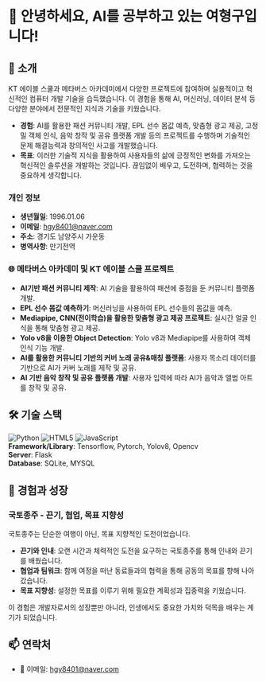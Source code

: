 # 👋 안녕하세요, AI를 공부하고 있는 여형구입니다!

## 🌟 소개
KT 에이블 스쿨과 메타버스 아카데미에서 다양한 프로젝트에 참여하며 실용적이고 혁신적인 컴퓨터 개발 기술을 습득했습니다. 이 경험을 통해 AI, 머신러닝, 데이터 분석 등 다양한 분야에서 전문적인 지식과 기술을 키웠습니다.

- **경험**: AI를 활용한 패션 커뮤니티 개발, EPL 선수 몸값 예측, 맞춤형 광고 제공, 고정밀 객체 인식, 음악 창작 및 공유 플랫폼 개발 등의 프로젝트를 수행하며 기술적인 문제 해결능력과 창의적인 사고를 개발했습니다.
- **목표**: 이러한 기술적 지식을 활용하여 사용자들의 삶에 긍정적인 변화를 가져오는 혁신적인 솔루션을 개발하는 것입니다. 끊임없이 배우고, 도전하며, 협력하는 것을 중요하게 생각합니다.

### 개인 정보
- **생년월일**: 1996.01.06
- **이메일**: [hgy8401@naver.com](mailto:hgy8401@naver.com)
- **주소**: 경기도 남양주시 가운동
- **병역사항**: 만기전역

### 🌐 메타버스 아카데미 및 KT 에이블 스쿨 프로젝트
- **AI기반 패션 커뮤니티 제작**: AI 기술을 활용하여 패션에 중점을 둔 커뮤니티 플랫폼 개발.
- **EPL 선수 몸값 예측하기**: 머신러닝을 사용하여 EPL 선수들의 몸값을 예측.
- **Mediapipe, CNN(전이학습)을 활용한 맞춤형 광고 제공 프로젝트**: 실시간 얼굴 인식을 통해 맞춤형 광고 제공.
- **Yolo v8을 이용한 Object Detection**: Yolo v8과 Mediapipe를 사용하여 객체 인식 기능 개발.
- **AI를 활용한 커뮤니티 기반의 커버 노래 공유&매칭 플랫폼**: 사용자 목소리 데이터를 기반으로 AI가 커버 노래를 제작 및 공유.
- **AI 기반 음악 창작 및 공유 플랫폼 개발**: 사용자 입력에 따라 AI가 음악과 앨범 아트를 창작 및 공유.

## 🛠 기술 스택
![Python](https://img.shields.io/badge/-Python-black?style=flat-square&logo=python) ![HTML5](https://img.shields.io/badge/-HTML5-black?style=flat-square&logo=html5) ![JavaScript](https://img.shields.io/badge/-JavaScript-black?style=flat-square&logo=javascript)  
**Framework/Library**: Tensorflow, Pytorch, Yolov8, Opencv  
**Server**: Flask  
**Database**: SQLite, MYSQL

## 🌱 경험과 성장
### 국토종주 - 끈기, 협업, 목표 지향성
국토종주는 단순한 여행이 아닌, 목표 지향적인 도전이었습니다.

- **끈기와 인내**: 오랜 시간과 체력적인 도전을 요구하는 국토종주를 통해 인내와 끈기를 배웠습니다.
- **협업과 팀워크**: 함께 여정을 떠난 동료들과의 협력을 통해 공동의 목표를 향해 나아갔습니다.
- **목표 지향성**: 설정한 목표를 이루기 위해 필요한 계획성과 집중력을 키웠습니다.

이 경험은 개발자로서의 성장뿐만 아니라, 인생에서도 중요한 가치와 덕목을 배우는 계기가 되었습니다.

## 📫 연락처
- 📧 이메일: [hgy8401@naver.com](mailto:hgy8401@naver.com)
